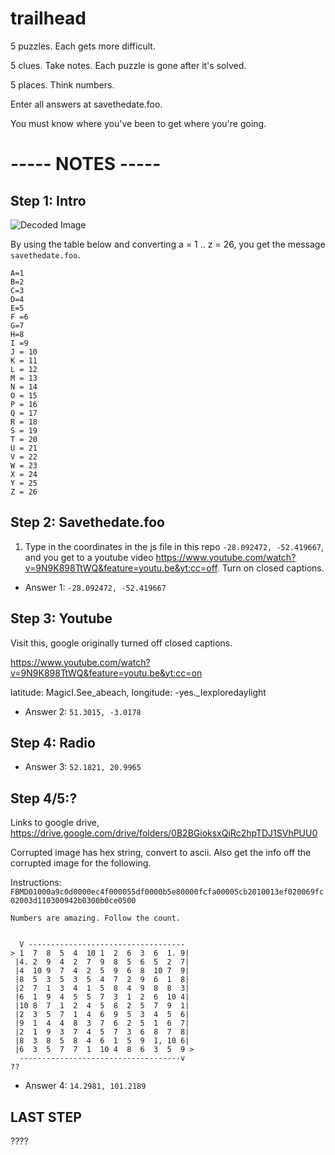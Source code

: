 # trailhead
5 puzzles. Each gets more difficult.

5 clues. Take notes. Each puzzle is gone after it's solved.

5 places. Think numbers. 

Enter all answers at savethedate.foo.

You must know where you've been to get where you're going.


# ----- NOTES -----


## Step 1: Intro

![Decoded Image](http://i.imgur.com/sUoA702.png)

By using the table below and converting a = 1 .. z = 26, you get the message `savethedate.foo`.

```
A=1
B=2
C=3
D=4
E=5
F =6
G=7
H=8
I =9
J = 10
K = 11
L = 12
M = 13
N = 14
O = 15
P = 16
Q = 17
R = 18
S = 19
T = 20
U = 21
V = 22
W = 23
X = 24
Y = 25
Z = 26
```

## Step 2: Savethedate.foo

1) Type in the coordinates in the js file in this repo `-28.092472, -52.419667`, and you get to a youtube video https://www.youtube.com/watch?v=9N9K898TtWQ&feature=youtu.be&yt:cc=off. Turn on closed captions.

* Answer 1: `-28.092472, -52.419667`

## Step 3: Youtube

Visit this, google originally turned off closed captions.

https://www.youtube.com/watch?v=9N9K898TtWQ&feature=youtu.be&yt:cc=on

latitude: MagicI.See_abeach, longitude: -yes._Iexploredaylight

* Answer 2: `51.3015, -3.0178`

## Step 4: Radio


* Answer 3: `52.1821, 20.9965`

## Step 4/5:?

Links to google drive, https://drive.google.com/drive/folders/0B2BGioksxQiRc2hpTDJ1SVhPUU0

Corrupted image has hex string, convert to ascii. Also get the info off the corrupted image for the following.

Instructions: `FBMD01000a9c0d0000ec4f000055df0000b5e80000fcfa00005cb2010013ef020069fc02003d110300942b0300b0ce0500`

```
Numbers are amazing. Follow the count.


  V -----------------------------------
> 1  7  8  5  4  10 1  2  6  3  6  1. 9|
 |4. 2  9  4  2  7  9  8  5  6  5  2  7|
 |4  10 9  7  4  2  5  9  6  8  10 7  9|
 |8  5  3  5  3  5  4  7  2  9  6  1  8|
 |2  7  1  3  4  1  5  8  4  9  8  8  3|
 |6  1  9  4  5  5  7  3  1  2  6  10 4|
 |10 8  7  1  2  4  5  8  2  5  7  9  1|
 |2  3  5  7  1  4  6  9  5  3  4  5  6|
 |9  1  4  4  8  3  7  6  2  5  1  6  7|
 |2  1  9  3  7  4  5  7  3  6  8  7  8|
 |8  3  8  5  8  4  6  1  5  9  1, 10 6|
 |6  3  5  7  7  1  10 4  8  6  3  5  9 >
  ------------------------------------v
??
```

* Answer 4: `14.2981, 101.2189`

## LAST STEP

????

